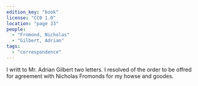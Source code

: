 ```yaml
---
edition_key: "book"
license: "CC0 1.0"
location: "page 33"
people:
  - "Fromond, Nicholas"
  - "Gilbert, Adrian"
tags:
  - "correspondence"
---
```

I writt to Mr. Adrian Gilbert two letters. I resolved of the order
to be offred for agreement with Nicholas Fromonds for my howse
and goodes.
